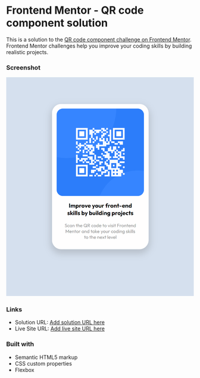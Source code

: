 # Frontend Mentor - QR code component solution
This is a solution to the [QR code component challenge on Frontend Mentor](https://www.frontendmentor.io/challenges/qr-code-component-iux_sIO_H). Frontend Mentor challenges help you improve your coding skills by building realistic projects. 

### Screenshot
![](\images\image-qr-code-screenshot.png)


### Links
- Solution URL: [Add solution URL here](https://your-solution-url.com)
- Live Site URL: [Add live site URL here](https://your-live-site-url.com)



### Built with
- Semantic HTML5 markup
- CSS custom properties
- Flexbox
